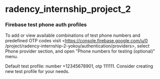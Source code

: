 # radency_internship_project_2

### Firebase test phone auth profiles
To add or view available combinations of test phone numbers and predefined OTP codes visit <https://console.firebase.google.com/u/0
/project/radency-internship-2-yokoy/authentication/providers>, select Phone provider section, and open "Phone numbers for testing
 (optional)" menu.

Default test profile: number +12345678901, otp 111111.
Consider creating new test profile for your needs.